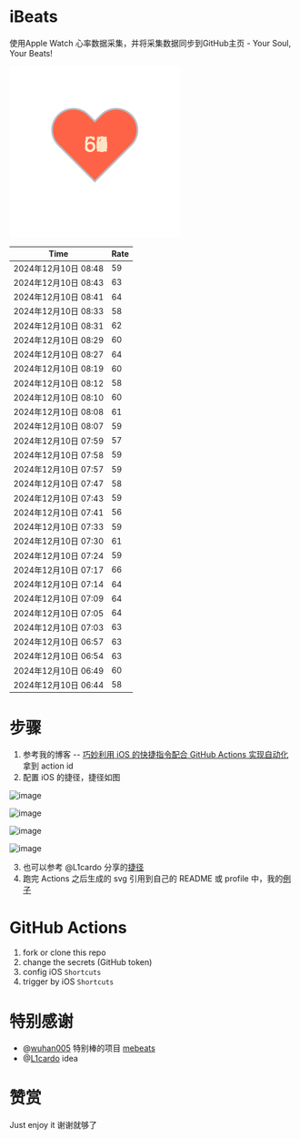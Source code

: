 # iBeats
使用Apple Watch 心率数据采集，并将采集数据同步到GitHub主页 - Your Soul, Your Beats!

![](./files/heart.svg)

<!--START_SECTION:my_heart_rate-->
| Time | Rate | 
 | ---- | ---- | 
| 2024年12月10日 08:48 | 59 |
| 2024年12月10日 08:43 | 63 |
| 2024年12月10日 08:41 | 64 |
| 2024年12月10日 08:33 | 58 |
| 2024年12月10日 08:31 | 62 |
| 2024年12月10日 08:29 | 60 |
| 2024年12月10日 08:27 | 64 |
| 2024年12月10日 08:19 | 60 |
| 2024年12月10日 08:12 | 58 |
| 2024年12月10日 08:10 | 60 |
| 2024年12月10日 08:08 | 61 |
| 2024年12月10日 08:07 | 59 |
| 2024年12月10日 07:59 | 57 |
| 2024年12月10日 07:58 | 59 |
| 2024年12月10日 07:57 | 59 |
| 2024年12月10日 07:47 | 58 |
| 2024年12月10日 07:43 | 59 |
| 2024年12月10日 07:41 | 56 |
| 2024年12月10日 07:33 | 59 |
| 2024年12月10日 07:30 | 61 |
| 2024年12月10日 07:24 | 59 |
| 2024年12月10日 07:17 | 66 |
| 2024年12月10日 07:14 | 64 |
| 2024年12月10日 07:09 | 64 |
| 2024年12月10日 07:05 | 64 |
| 2024年12月10日 07:03 | 63 |
| 2024年12月10日 06:57 | 63 |
| 2024年12月10日 06:54 | 63 |
| 2024年12月10日 06:49 | 60 |
| 2024年12月10日 06:44 | 58 |

<!--END_SECTION:my_heart_rate-->

# 步骤
1. 参考我的博客 -- [巧妙利用 iOS 的快捷指令配合 GitHub Actions 实现自动化](https://github.com/yihong0618/gitblog/issues/198) 拿到 action id
2. 配置 iOS 的捷径，捷径如图

![image](https://user-images.githubusercontent.com/15976103/122154218-0db0b480-ce97-11eb-93bb-5aec07c558dc.png)

![image](https://user-images.githubusercontent.com/15976103/122154236-186b4980-ce97-11eb-8e4b-70551a0391ae.png)

![image](https://user-images.githubusercontent.com/15976103/122154268-2d47dd00-ce97-11eb-902e-3acf292265a9.png)

![image](https://user-images.githubusercontent.com/15976103/122174055-fa144680-ceb4-11eb-9be2-3eb83cd516f7.png)

3. 也可以参考 @L1cardo 分享的[捷径](https://www.icloud.com/shortcuts/6ab6047b459c41ad822ad6b94b1c03d4)
4. 跑完 Actions 之后生成的 svg 引用到自己的 README 或 profile 中，我的[例子](https://github.com/yihong0618) 

# GitHub Actions

1. fork or clone this repo
2. change the secrets (GitHub token)
3. config iOS `Shortcuts` 
4. trigger by iOS `Shortcuts`

# 特别感谢
- @[wuhan005](https://github.com/wuhan005) 特别棒的项目 [mebeats](https://github.com/wuhan005/mebeats)
- @[L1cardo](https://github.com/L1cardo) idea

# 赞赏
Just enjoy it
谢谢就够了
